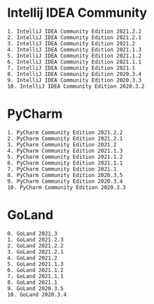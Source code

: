 # Intellij IDEA Community
    1. IntelliJ IDEA Community Edition 2021.2.2
    2. IntelliJ IDEA Community Edition 2021.2.1
    3. IntelliJ IDEA Community Edition 2021.2
    4. IntelliJ IDEA Community Edition 2021.1.3
    5. IntelliJ IDEA Community Edition 2021.1.2
    6. IntelliJ IDEA Community Edition 2021.1.1
    7. IntelliJ IDEA Community Edition 2021.1
    8. IntelliJ IDEA Community Edition 2020.3.4
    9. IntelliJ IDEA Community Edition 2020.3.3
    10. IntelliJ IDEA Community Edition 2020.3.2

# PyCharm
    1. PyCharm Community Edition 2021.2.2
    2. PyCharm Community Edition 2021.2.1
    3. PyCharm Community Edition 2021.2
    4. PyCharm Community Edition 2021.1.3
    5. PyCharm Community Edition 2021.1.2
    6. PyCharm Community Edition 2021.1.1
    7. PyCharm Community Edition 2021.1
    8. PyCharm Community Edition 2020.3.5
    9. PyCharm Community Edition 2020.3.4
    10. PyCharm Community Edition 2020.3.3

# GoLand
    0. GoLand 2021.3
    1. GoLand 2021.2.3
    2. GoLand 2021.2.2
    3. GoLand 2021.2.1
    4. GoLand 2021.2
    5. GoLand 2021.1.3
    6. GoLand 2021.1.2
    7. GoLand 2021.1.1
    8. GoLand 2021.1
    9. GoLand 2020.3.5
    10. GoLand 2020.3.4